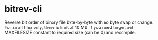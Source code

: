 # bitrev-cli
Reverse bit order of binary file byte-by-byte with no byte swap or change.<br>
For small files only, there is limit of 16 MB. If you need larger, set MAXFILESIZE constant to required size (can be 0) and recompile.
